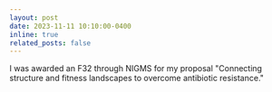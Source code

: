 ```yaml
---
layout: post
date: 2023-11-11 10:10:00-0400
inline: true
related_posts: false
---
```


I was awarded an F32 through NIGMS for my proposal "Connecting structure and fitness landscapes to overcome antibiotic resistance."
